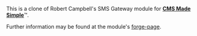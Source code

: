 This is a clone of Robert Campbell's SMS Gateway module for <a href="http://www.cmsmadesimple.org"><strong>CMS Made Simple</strong></a>&#8482;.

Further information may be found at the module's <a href="http://dev.cmsmadesimple.org/projects/cgsms">forge-page</a>.
